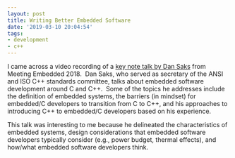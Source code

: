 ```yaml
---
layout: post
title: Writing Better Embedded Software
date: '2019-03-10 20:04:54'
tags:
- development
- c++
---
```


I came across a video recording of a [key note talk by Dan
Saks](https://isocpp.org/blog/2019/03/writing-better-embedded-software-dan-saks-keynote-meeting-embedded-2018)
from Meeting Embedded 2018. &nbsp;Dan Saks, who served as secretary of the ANSI
and ISO C++ standards committee, talks about embedded software development
around C and C++. &nbsp;Some of the topics he addresses include the definition
of embedded systems, the barriers (in mindset) for embedded/C developers to
transition from C to C++, and his approaches to introducing C++ to embedded/C
developers based on his experience.

This talk was interesting to me because he delineated the characteristics of
embedded systems, design considerations that embedded software developers
typically consider (e.g., power budget, thermal effects), and how/what embedded
software developers think.
